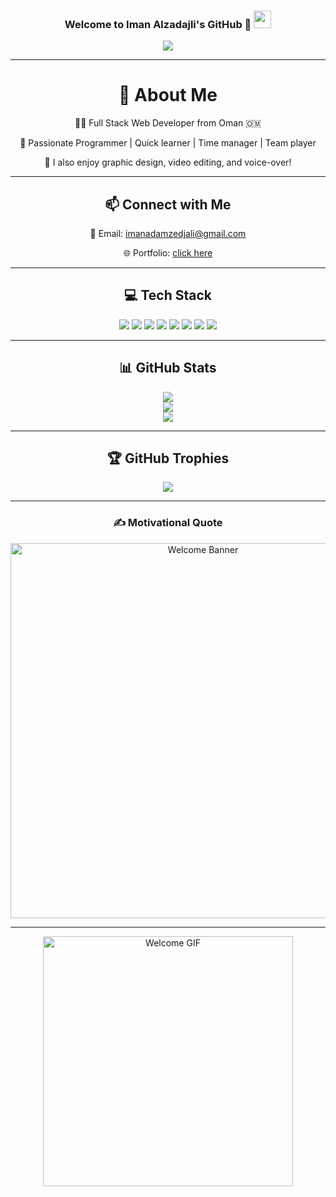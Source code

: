 <h3 align="center">
  Welcome to Iman Alzadajli's GitHub 🌸
  <img src="https://media.giphy.com/media/hvRJCLFzcasrR4ia7z/giphy.gif" width="28">
</h3>

<p align="center">
<a href="#"><img src="https://readme-typing-svg.herokuapp.com?color=F472B6&center=true&vCenter=true&lines=Hello+There%2C+I'm+Iman+%3AD;Full+Stack+Web+Developer;Let's+Enjoy+Together"></a>
</p>

---

<div align="center">

<h1>💫 About Me</h1>

<p>👩‍💻 Full Stack Web Developer from Oman 🇴🇲</p>
<p>🌟 Passionate Programmer | Quick learner | Time manager | Team player</p>
<p>🎨 I also enjoy graphic design, video editing, and voice-over!</p>

---

<h2>📫 Connect with Me</h2>

<p>📧 Email: <a href="mailto:imanadamzedjali@gmail.com">imanadamzedjali@gmail.com</a></p>
<p>🌐 Portfolio: <a href="https://iman-alzadajli.github.io/Imanprofile.github.io/" target="_blank">click here</a></p>

---

<h2>💻 Tech Stack</h2>

<p>
  <img src="https://img.shields.io/badge/C%23-239120?style=for-the-badge&logo=c-sharp&logoColor=white">
  <img src="https://img.shields.io/badge/Java-007396?style=for-the-badge&logo=java&logoColor=white">
  <img src="https://img.shields.io/badge/MySQL-4479A1?style=for-the-badge&logo=mysql&logoColor=white">
  <img src="https://img.shields.io/badge/HTML5-E34F26?style=for-the-badge&logo=html5&logoColor=white">
  <img src="https://img.shields.io/badge/CSS3-1572B6?style=for-the-badge&logo=css3&logoColor=white">
  <img src="https://img.shields.io/badge/JavaScript-F7DF1E?style=for-the-badge&logo=javascript&logoColor=black">
  <img src="https://img.shields.io/badge/Photoshop-31A8FF?style=for-the-badge&logo=AdobePhotoshop&logoColor=white">
  <img src="https://img.shields.io/badge/Canva-00C4CC?style=for-the-badge&logo=Canva&logoColor=white">

</p>

---

<h2>📊 GitHub Stats</h2>

<p>
  <img src="https://github-readme-stats.vercel.app/api?username=Iman-Alzadajli&theme=radical&show_icons=true&hide_border=false">
  <br>
  <img src="https://github-readme-streak-stats.herokuapp.com/?user=Iman-Alzadajli&theme=radical&hide_border=false">
  <br>
  <img src="https://github-readme-stats.vercel.app/api/top-langs/?username=Iman-Alzadajli&layout=compact&theme=radical&hide_border=false">
</p>

---

<h2>🏆 GitHub Trophies</h2>
<p>
  <img src="https://github-profile-trophy.vercel.app/?username=Iman-Alzadajli&theme=onedark&margin-w=8&no-bg=true">
</p>

---

<h3>✍️ Motivational Quote</h3>

<p>
<p align="center">
  <img src="https://l.top4top.io/p_3423nuw701.png" width="600" alt="Welcome Banner">
</p>

</p>

---

<p align="center">
  <img src="https://i.pinimg.com/originals/ed/76/df/ed76df1b5da78ca7317a01cf9a648d0c.gif" width="400" alt="Welcome GIF">
</p>

</div>
